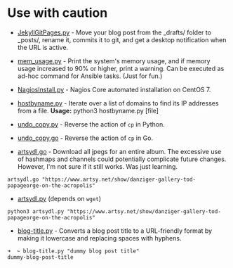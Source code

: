 # Use with caution

- [JekyllGitPages.py](https://github.com/kavishgr/MiniHacks/blob/master/JekyllGitPages.py) - Move your blog post from the _drafts/ folder to _posts/, rename it, commits it to git, and get a desktop notification when the URL is active.

- [mem_usage.py](https://github.com/kavishgr/MiniHacks/blob/master/mem_usage.py) - Print the system's memory usage, and if memory usage increased to 90% or higher, print a warning. Can be executed as ad-hoc command for Ansible tasks. (Just for fun.)

- [NagiosInstall.py](https://github.com/kavishgr/MiniHacks/blob/master/NagiosInstall.py) - Nagios Core automated installation on CentOS 7.

- [hostbyname.py](https://github.com/kavishgr/MiniHacks/blob/master/hostbyname.py) - Iterate over a list of domains to find its IP addresses from a file. **Usage:** python3 hostbyname.py [file]

- [undo_copy.py](https://github.com/kavishgr/MiniHacks/blob/master/undo_copy.py) - Reverse the action of `cp` in Python.

- [undo_copy.go](https://github.com/kavishgr/MiniHacks/blob/master/undo_copy.go) - Reverse the action of `cp` in Go.

- [artsydl.go](https://github.com/kavishgr/MiniHacks/blob/master/artsydl.go)  - Download all jpegs for an entire album. The excessive use of hashmaps and channels could potentially complicate future changes. However, I'm not sure if it still works. Was just learning.

```shell
artsydl.go "https://www.artsy.net/show/danziger-gallery-tod-papageorge-on-the-acropolis"
```

- [artsydl.py](https://github.com/kavishgr/MiniHacks/blob/master/artsydl.py) (depends on `wget`)

```shell
python3 artsydl.py "https://www.artsy.net/show/danziger-gallery-tod-papageorge-on-the-acropolis"
```

- [blog-title.py](https://github.com/kavishgr/MiniHacks/blob/master/blog-title.py) - Converts a blog post title to a URL-friendly format by making it lowercase and replacing spaces with hyphens.

```shell
➜  ~ blog-title.py "dummy blog post title"
dummy-blog-post-title
```

